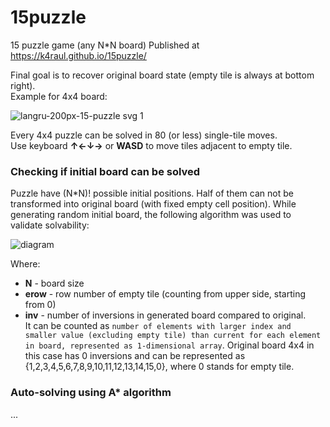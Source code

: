 # 15puzzle
15 puzzle game (any N*N board)
Published at https://k4raul.github.io/15puzzle/

Final goal is to recover original board state (empty tile is always at bottom right).   
Example for 4x4 board:

![langru-200px-15-puzzle svg 1](https://user-images.githubusercontent.com/7669489/170704315-9e635e94-8746-4375-b12f-ee7b1be939bd.png)

Every 4x4 puzzle can be solved in 80 (or less) single-tile moves.  
Use keyboard **↑←↓→** or **WASD** to move tiles adjacent to empty tile.

### Checking if initial board can be solved
Puzzle have (N*N)! possible initial positions. Half of them can not be transformed into original board (with fixed empty cell position).
While generating random initial board, the following algorithm was used to validate solvability:

![diagram](https://user-images.githubusercontent.com/7669489/170709880-0b353c87-4fab-4c19-a603-60fd533791d1.png)

Where:  
 - **N**    - board size  
 - **erow** - row number of empty tile (counting from upper side, starting from 0)  
 - **inv**  - number of inversions in generated board compared to original.  
It can be counted as `number of elements with larger index and smaller value (excluding empty tile) than current for each element in board, represented as 1-dimensional array`. Original board 4x4 in this case has 0 inversions and can be represented as {1,2,3,4,5,6,7,8,9,10,11,12,13,14,15,0}, where 0 stands for empty tile.


### Auto-solving using A* algorithm
...
